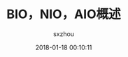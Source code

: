 ---
layout: post
title:  "BIO，NIO，AIO概述"
date:   2018-01-18 00:10:11
categories: java
tags: java
author: "sxzhou"
---  
